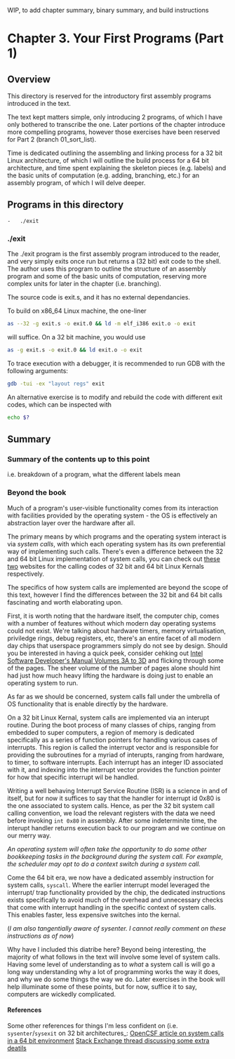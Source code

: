 WIP, to add chapter summary, binary summary, and build instructions


# Chapter 3. Your First Programs (Part 1)
## Overview
This directory is reserved for the introductory first assembly programs introduced in the text.

The text kept matters simple, only introducing 2 programs, of which I have only bothered to transcribe the one. Later portions of the chapter introduce
more compelling programs, however those exercises have been reserved for Part 2 (branch 01_sort_list).

Time is dedicated outlining the assembling and linking process for a 32 bit Linux architecture, of which I will outline the build process for a 64 bit
architecture, and time spent explaining the skeleton pieces (e.g. labels) and the basic units of computation (e.g. adding, branching, etc.) for an
assembly program, of which I will delve deeper.

## Programs in this directory
    -   ./exit

### ./exit
The ./exit program is the first assembly program introduced to the reader, and very simply exits once run but returns a (32 bit) exit code to the shell.
The author uses this program to outline the structure of an assembly program and some of the basic units of computation, reserving more complex units
for later in the chapter (i.e. branching).

The source code is exit.s, and it has no external dependancies.

To build on x86_64 Linux machine, the one-liner
```bash
as --32 -g exit.s -o exit.0 && ld -m elf_i386 exit.o -o exit
```
will suffice. On a 32 bit machine, you would use
```bash
as -g exit.s -o exit.0 && ld exit.o -o exit
```

To trace execution with a debugger, it is recommended to run GDB with the following arguments:
```bash
gdb -tui -ex "layout regs" exit
```

An alternative exercise is to modify and rebuild the code with different exit codes, which can be inspected with
```bash
echo $?
```

## Summary
### Summary of the contents up to this point
i.e. breakdown of a program, what the different labels mean

### Beyond the book
Much of a program's user-visible functionality comes from its interaction with facilities provided by the operating system - the OS is effectively an
abstraction layer over the hardware after all.

The primary means by which programs and the operating system interact is via *system calls*, with which each operating system has its own preferential
way of implementing such calls. There's even a difference between the 32 and 64 bit Linux implementation of system calls, you can check out
[these](https://faculty.nps.edu/cseagle/sys_calls.html) [two](https://filippo.io/linux-syscall-table/) websites for the calling codes of 32 bit and 64 bit Linux Kernals respectively.

The specifics of how system calls are implemented are beyond the scope of this text, however I find the differences between the 32 bit and 64 bit calls
fascinating and worth elaborating upon.

First, it is worth noting that the hardware itself, the computer chip, comes with a number of features without which modern day operating systems could
not exist. We're talking about hardware timers, memory virtualisation, priviledge rings, debug registers, etc, there's an entire facet of all modern day chips that userspace
programmers simply do not see by design. Should you be interested in having a quick peek, consider cehking out
[Intel Software Developer's Manual Volumes 3A to 3D](https://www.intel.com/content/www/us/en/developer/articles/technical/intel-sdm.html) and flicking
through some of the pages. The sheer volume of the number of pages alone should hint had just how much heavy lifting the hardware is doing just to enable
an operating system to run.

As far as we should be concerned, system calls fall under the umbrella of OS functionality that is enable directly by the hardware.

On a 32 bit Linux Kernal, system calls are implemented via an interupt routine. During the boot process of many classes of chips, ranging from embedded
to super computers, a region of memory is dedicated specifically as a series of function pointers for handling various cases of interrupts. This region
is called the interrupt vector and is responsible for providing the subroutines for a myriad of interupts, ranging from hardware, to timer, to software
interrupts. Each interrupt has an integer ID associated with it, and indexing into the interrupt vector provides the function pointer for how that
specific interrupt wil be handled.

Writing a well behaving Interrupt Service Routine (ISR) is a science in and of itself, but for now it suffices to say that the handler for interrupt id
0x80 is the one associated to system calls. Hence, as per the 32 bit system call calling convention, we load the relevant registers with the data we need
before invoking `int 0x80` in assembly. After some indeterminite time, the interupt handler returns execution back to our program and we continue on our
merry way.

*An operating system will often take the opportunity to do some other bookkeeping tasks in the background during the system call. For example, the scheduler
may opt to do a context switch during a system call.*

Come the 64 bit era, we now have a dedicated assembly instruction for system calls, `syscall`. Where the earlier interrupt model leveraged the interrupt/
trap functionality provided by the chip, the dedicated instructions exists specifically to avoid much of the overhead and unnecessary checks that come with
interrupt handling in the specific context of system calls. This enables faster, less expensive switches into the kernal.

(*I am also tangentially aware of sysenter. I cannot really comment on these instructions as of now*)

Why have I included this diatribe here? Beyond being interesting, the majority of what follows in the text will involve some level of system calls.
Having some level of understanding as to *what* a system call is will go a long way understanding why a lot of programming works the way it does, and why
we do some things the way we do. Later exercises in the book will help illuminate some of these points, but for now, suffice it to say, computers are
wickedly complicated.

#### References
Some other references for things I'm less confident on (i.e. `sysenter`/`sysexit` on 32 bit architectures_:
[OpenCSF article on system calls in a 64 bit environment](https://w3.cs.jmu.edu/kirkpams/OpenCSF/Books/csf/html/Syscall.html#:~:text=The%20syscall%20instruction%20is%20the,to%20return%20from%20the%20interrupt.)
[Stack Exchange thread discussing some extra deatils](https://stackoverflow.com/questions/15598700/syscall-or-sysenter-on-32-bits-linux#:~:text=Well%2C%20according%20to%20%E2%80%9CSystem%20Calls,the%20overhead%20of%20changing%20mode.)
